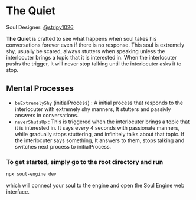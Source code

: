 The Quiet
=================
Soul Designer: [@stripy1026](https://github.com/stripy1026)

**The Quiet** is crafted to see what happens when soul takes his conversations forever even if there is no response.
This soul is extremely shy, usually be scared, always stutters when speaking unless the interlocuter brings a topic that it is interested in.
When the interlocuter pushs the trigger, It will never stop talking until the interlocuter asks it to stop.

## Mental Processes
- `beExtremelyShy` (initialProcess) : A initial process that responds to the interlocuter with extremely shy manners, It stutters and passivly answers in conversations.
- `neverShutsUp` : This is triggered when the interlocuter brings a topic that it is interested in. It says every 4 seconds with passionate manners, while gradually stops stuttering, and infinitely talks about that topic.
If the interlocuter says something, It answers to them, stops talking and switches next process to initialProcess.



### To get started, simply go to the root directory and run

```bash
npx soul-engine dev
```

which will connect your soul to the engine and open the Soul Engine web interface.
